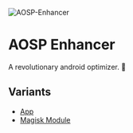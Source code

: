 ![AOSP-Enhancer](https://github.com/iamlooper/AOSP-Enhancer/raw/main/magisk-module/aosp_enhancer.jpeg)

# AOSP Enhancer

A revolutionary android optimizer. 🚀

## Variants
- [App](https://play.google.com/store/apps/details?id=com.looper.enhancer)
- [Magisk Module](https://iamlooper.github.io/downloads.html)